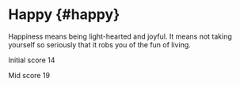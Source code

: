 # Happy {#happy}

Happiness means being light-hearted and joyful. It means not taking yourself so seriously that it robs you of the fun of living.

Initial score 14

Mid score 19